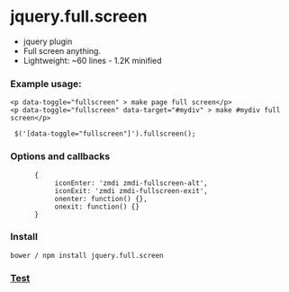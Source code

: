 # jquery.full.screen

- jquery plugin
- Full screen anything.
- Lightweight: ~60 lines - 1.2K minified 


### Example usage:
    <p data-toggle="fullscreen" > make page full screen</p>
    <p data-toggle="fullscreen" data-target="#mydiv" > make #mydiv full screen</p>

     $('[data-toggle="fullscreen"]').fullscreen();


### Options and callbacks

          {
               iconEnter: 'zmdi zmdi-fullscreen-alt',
               iconExit: 'zmdi zmdi-fullscreen-exit',
               onenter: function() {},
               onexit: function() {}
          }


### Install

    bower / npm install jquery.full.screen

### [Test](http://p34eu.github.io/jquery.full.screen/)
